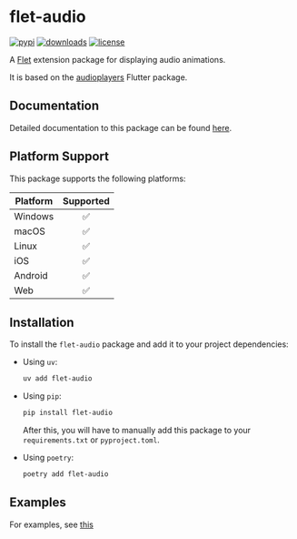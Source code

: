 # flet-audio

[![pypi](https://img.shields.io/pypi/v/flet-audio.svg)](https://pypi.python.org/pypi/flet-audio)
[![downloads](https://static.pepy.tech/badge/flet-audio/month)](https://pepy.tech/project/flet-audio)
[![license](https://img.shields.io/github/license/flet-dev/flet-audio.svg)](https://github.com/flet-dev/flet-audio/blob/main/LICENSE)

A [Flet](https://flet.dev) extension package for displaying audio animations.

It is based on the [audioplayers](https://pub.dev/packages/audioplayers) Flutter package.

## Documentation

Detailed documentation to this package can be found [here](https://flet-dev.github.io/flet-audio/).

## Platform Support

This package supports the following platforms:

| Platform | Supported |
|----------|:---------:|
| Windows  |     ✅     |
| macOS    |     ✅     |
| Linux    |     ✅     |
| iOS      |     ✅     |
| Android  |     ✅     |
| Web      |     ✅     |

## Installation

To install the `flet-audio` package and add it to your project dependencies:

- Using `uv`:
    ```bash
    uv add flet-audio
    ```

- Using `pip`:
    ```bash
    pip install flet-audio
    ```
    After this, you will have to manually add this package to your `requirements.txt` or `pyproject.toml`.

- Using `poetry`:
    ```bash
    poetry add flet-audio
    ```

## Examples

For examples, see [this](./examples)
